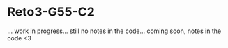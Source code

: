 # Reto3-G55-C2

...
work in progress...
still no notes in the code...
coming soon, notes in the code <3
